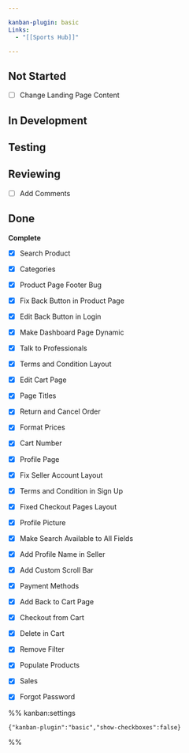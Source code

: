 ```yaml
---

kanban-plugin: basic
Links:
  - "[[Sports Hub]]"

---
```


## Not Started

- [ ] Change Landing Page Content


## In Development



## Testing



## Reviewing

- [ ] Add Comments


## Done

**Complete**
- [x] Search Product
- [x] Categories
- [x] Product Page Footer Bug
- [x] Fix Back Button in Product Page
- [x] Edit Back Button in Login
- [x] Make Dashboard Page Dynamic
- [x] Talk to Professionals
- [x] Terms and Condition Layout
- [x] Edit Cart Page
- [x] Page Titles
- [x] Return and Cancel Order
- [x] Format Prices
- [x] Cart Number
- [x] Profile Page
- [x] Fix Seller Account Layout
- [x] Terms and Condition in Sign Up
- [x] Fixed Checkout Pages Layout
- [x] Profile Picture
- [x] Make Search Available to All Fields
- [x] Add Profile Name in Seller
- [x] Add Custom Scroll Bar
- [x] Payment Methods
- [x] Add Back to Cart Page
- [x] Checkout from Cart
- [x] Delete in Cart
- [x] Remove Filter
- [x] Populate Products
- [x] Sales
- [x] Forgot Password




%% kanban:settings
```
{"kanban-plugin":"basic","show-checkboxes":false}
```
%%